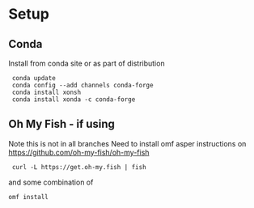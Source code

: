 # Setup

## Conda
Install from conda site or as part of distribution
 
     conda update
     conda config --add channels conda-forge
     conda install xonsh
     conda install xonda -c conda-forge
     
## Oh My Fish - if using
  Note this is not in all branches
 Need to install omf asper instructions on https://github.com/oh-my-fish/oh-my-fish
 
     curl -L https://get.oh-my.fish | fish

and some combination of

    omf install
    
